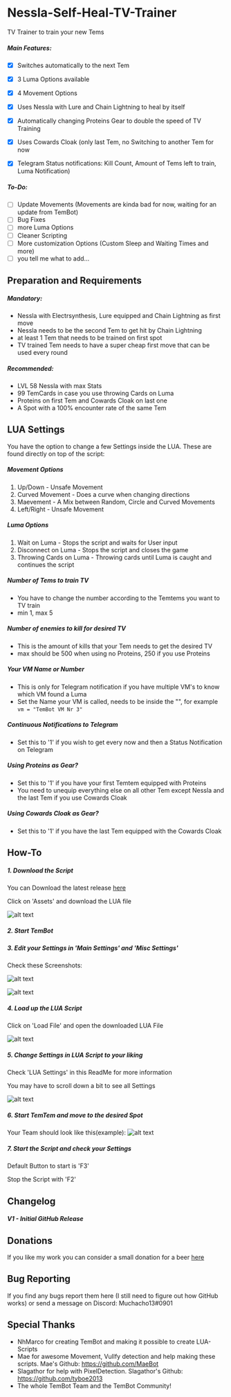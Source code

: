 # Nessla-Self-Heal-TV-Trainer
TV Trainer to train your new Tems

##### Main Features:
- [x] Switches automatically to the next Tem
- [x] 3 Luma Options available
- [x] 4 Movement Options
- [x] Uses Nessla with Lure and Chain Lightning to heal by itself
- [x] Automatically changing Proteins Gear to double the speed of TV Training
- [x] Uses Cowards Cloak (only last Tem, no Switching to another Tem for now
- [x] Telegram Status notifications: Kill Count, Amount of Tems left to train, Luma Notification)


##### To-Do:
- [ ] Update Movements (Movements are kinda bad for now, waiting for an update from TemBot)
- [ ] Bug Fixes
- [ ] more Luma Options
- [ ] Cleaner Scripting
- [ ] More customization Options (Custom Sleep and Waiting Times and more)
- [ ] you tell me what to add...

## Preparation and Requirements
##### Mandatory:
- Nessla with Electrsynthesis, Lure equipped and Chain Lightning as first move
- Nessla needs to be the second Tem to get hit by Chain Lightning
- at least 1 Tem that needs to be trained on first spot
- TV trained Tem needs to have a super cheap first move that can be used every round

##### Recommended:
- LVL 58 Nessla with max Stats
- 99 TemCards in case you use throwing Cards on Luma
- Proteins on first Tem and Cowards Cloak on last one
- A Spot with a 100% encounter rate of the same Tem

## LUA Settings
You have the option to change a few Settings inside the LUA. These are found directly on top of the script:

##### Movement Options
   1. Up/Down - Unsafe Movement
   2. Curved Movement - Does a curve when changing directions
   3. Maevement - A Mix between Random, Circle and Curved Movements
   4. Left/Right - Unsafe Movement
   
##### Luma Options
   1. Wait on Luma - Stops the script and waits for User input
   2. Disconnect on Luma - Stops the script and closes the game
   3. Throwing Cards on Luma - Throwing cards until Luma is caught and continues the script
   
##### Number of Tems to train TV
   - You have to change the number according to the Temtems you want to TV train
   - min 1, max 5
   
##### Number of enemies to kill for desired TV
   - This is the amount of kills that your Tem needs to get the desired TV
   - max should be 500 when using no Proteins, 250 if you use Proteins

##### Your VM Name or Number
   - This is only for Telegram notification if you have multiple VM's to know which VM found a Luma
   - Set the Name your VM is called, needs to be inside the "", for example `vm = "TemBot VM Nr 3"`
   
##### Continuous Notifications to Telegram
   - Set this to '1' if you wish to get every now and then a Status Notification on Telegram 
   
##### Using Proteins as Gear?
   - Set this to '1' if you have your first Temtem equipped with Proteins
   - You need to unequip everything else on all other Tem except Nessla and the last Tem if you use Cowards Cloak
      
##### Using Cowards Cloak as Gear?
   - Set this to '1' if you have the last Tem equipped with the Cowards Cloak
   
## How-To

##### 1. Download the Script
   You can Download the latest release [here](https://github.com/Muchacho13Scripts/Nessla-Self-Heal-TV-Trainer/releases/latest)
   
   Click on 'Assets' and download the LUA file
   
   ![alt text](https://github.com/Muchacho13Scripts/KisiwaDesertScript/blob/master/img/downloadLUA.png?raw=true)

##### 2. Start TemBot

##### 3. Edit your Settings in 'Main Settings' and 'Misc Settings'
   Check these Screenshots:
   
   ![alt text](https://github.com/Muchacho13Scripts/KisiwaDesertScript/blob/master/img/settings1.png?raw=true)
   
   ![alt text](https://github.com/Muchacho13Scripts/KisiwaDesertScript/blob/master/img/settings2.png?raw=true)

##### 4. Load up the LUA Script
   Click on 'Load File' and open the downloaded LUA File
   
   ![alt text](https://github.com/Muchacho13Scripts/KisiwaDesertScript/blob/master/img/loadLUA.png?raw=true)

##### 5. Change Settings in LUA Script to your liking
   Check 'LUA Settings' in this ReadMe for more information
   
   You may have to scroll down a bit to see all Settings
   
   ![alt text](https://github.com/Muchacho13Scripts/KisiwaDesertScript/blob/master/img/LUASettings.png?raw=true)
   
##### 6. Start TemTem and move to the desired Spot
   Your Team should look like this(example):
   ![alt text](https://github.com/Muchacho13Scripts/Nessla-Self-Heal-TV-Trainer/blob/master/Team.png?raw=true)
   
##### 7. Start the Script and check your Settings 
   Default Button to start is 'F3'
   
   Stop the Script with 'F2'

## Changelog

##### V1 - Initial GitHub Release

## Donations
If you like my work you can consider a small donation for a beer [here](https://www.paypal.me/scriptchacho)


## Bug Reporting
If you find any bugs report them here (I still need to figure out how GitHub works) or send a message on Discord: Muchacho13#0901

## Special Thanks
- NhMarco for creating TemBot and making it possible to create LUA-Scripts
- Mae for awesome Movement, Vullfy detection and help making these scripts. Mae's Github: https://github.com/MaeBot
- Slagathor for help with PixelDetection. Slagathor's Github: https://github.com/tyboe2013
- The whole TemBot Team and the TemBot Community!
